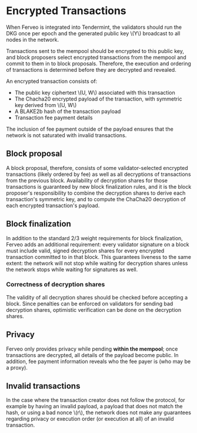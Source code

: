 # Encrypted Transactions

When Ferveo is integrated into Tendermint, the validators should run the DKG once per epoch and the generated public key \\(Y\\) broadcast to all nodes in the network.

Transactions sent to the mempool should be encrypted to this public key, and block proposers select encrypted transactions from the mempool and commit to them in to block proposals. Therefore, the execution and ordering of transactions is determined before they are decrypted and revealed.

An encrypted transaction consists of:

- The public key ciphertext \\(U, W\\) associated with this transaction
- The Chacha20 encrypted payload of the transaction, with symmetric key derived from \\(U, W\\)
- A BLAKE2b hash of the transaction payload
- Transaction fee payment details

The inclusion of fee payment outside of the payload ensures that the network is not saturated with invalid transactions.

## Block proposal

A block proposal, therefore, consists of some validator-selected encrypted transactions (likely ordered by fee) as well as all decryptions of transactions from the previous block. Availability of decryption shares for those transactions is guaranteed by new block finalization rules, and it is the block proposer's responsibility to combine the decryption shares to derive each transaction's symmetric key, and to compute the ChaCha20 decryption of each encrypted transaction's payload.

## Block finalization

In addition to the standard 2/3 weight requirements for block finalization, Ferveo adds an additional requirement: every validator signature on a block must include valid, signed decryption shares for every encrypted transaction committed to in that block. This guarantees liveness to the same extent: the network will not stop while waiting for decryption shares unless the network stops while waiting for signatures as well.

### Correctness of decryption shares

The validity of all decryption shares should be checked before accepting a block. Since penalties can be enforced on validators for sending bad decryption shares, optimistic verification can be done on the decryption shares.

## Privacy

Ferveo only provides privacy while pending **within the mempool**; once transactions are decrypted, all details of the payload become public. In addition, fee payment information reveals who the fee payer is (who may be a proxy).

## Invalid transactions

In the case where the transaction creator does not follow the protocol, for example by having an invalid payload, a payload that does not match the hash, or using a bad nonce \\(r\\), the network does not make any guarantees regarding privacy or execution order (or execution at all) of an invalid transaction.